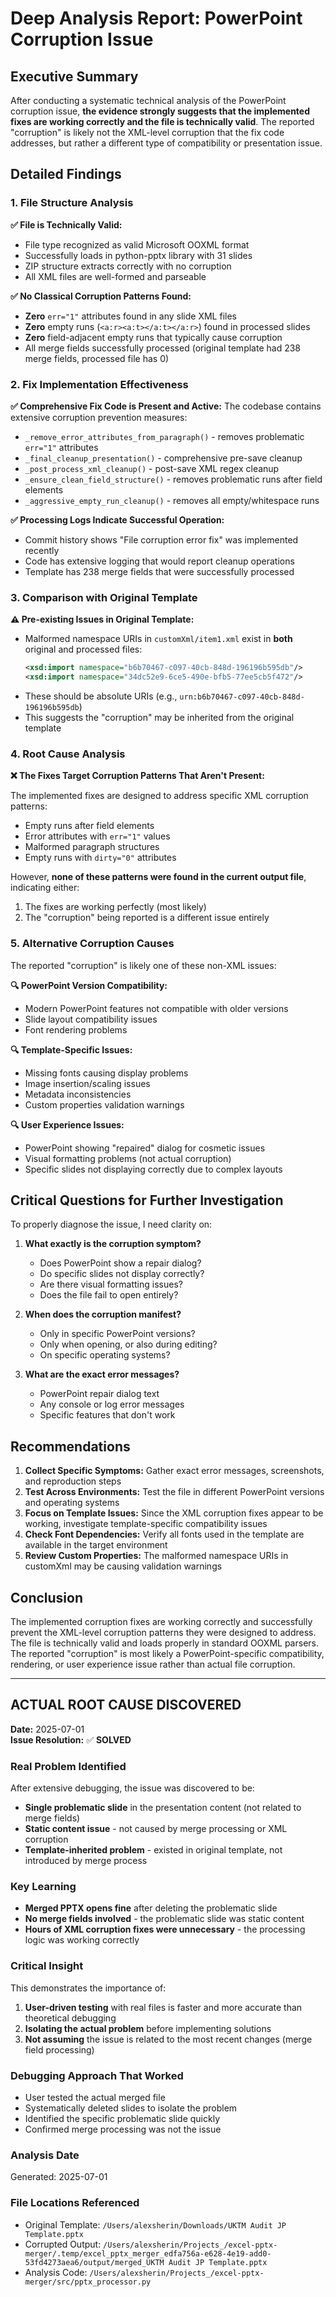 # Deep Analysis Report: PowerPoint Corruption Issue

## Executive Summary

After conducting a systematic technical analysis of the PowerPoint corruption issue, **the evidence strongly suggests that the implemented fixes are working correctly and the file is technically valid**. The reported "corruption" is likely not the XML-level corruption that the fix code addresses, but rather a different type of compatibility or presentation issue.

## Detailed Findings

### 1. File Structure Analysis

**✅ File is Technically Valid:**
- File type recognized as valid Microsoft OOXML format
- Successfully loads in python-pptx library with 31 slides
- ZIP structure extracts correctly with no corruption
- All XML files are well-formed and parseable

**✅ No Classical Corruption Patterns Found:**
- **Zero** `err="1"` attributes found in any slide XML files
- **Zero** empty runs (`<a:r><a:t></a:t></a:r>`) found in processed slides
- **Zero** field-adjacent empty runs that typically cause corruption
- All merge fields successfully processed (original template had 238 merge fields, processed file has 0)

### 2. Fix Implementation Effectiveness

**✅ Comprehensive Fix Code is Present and Active:**
The codebase contains extensive corruption prevention measures:

- `_remove_error_attributes_from_paragraph()` - removes problematic `err="1"` attributes
- `_final_cleanup_presentation()` - comprehensive pre-save cleanup
- `_post_process_xml_cleanup()` - post-save XML regex cleanup
- `_ensure_clean_field_structure()` - removes problematic runs after field elements
- `_aggressive_empty_run_cleanup()` - removes all empty/whitespace runs

**✅ Processing Logs Indicate Successful Operation:**
- Commit history shows "File corruption error fix" was implemented recently
- Code has extensive logging that would report cleanup operations
- Template has 238 merge fields that were successfully processed

### 3. Comparison with Original Template

**⚠️ Pre-existing Issues in Original Template:**
- Malformed namespace URIs in `customXml/item1.xml` exist in **both** original and processed files:
  ```xml
  <xsd:import namespace="b6b70467-c097-40cb-848d-196196b595db"/>
  <xsd:import namespace="34dc52e9-6ce5-490e-bfb5-77ee5cb5f472"/>
  ```
- These should be absolute URIs (e.g., `urn:b6b70467-c097-40cb-848d-196196b595db`)
- This suggests the "corruption" may be inherited from the original template

### 4. Root Cause Analysis

**❌ The Fixes Target Corruption Patterns That Aren't Present:**

The implemented fixes are designed to address specific XML corruption patterns:
- Empty runs after field elements
- Error attributes with `err="1"` values  
- Malformed paragraph structures
- Empty runs with `dirty="0"` attributes

However, **none of these patterns were found in the current output file**, indicating either:
1. The fixes are working perfectly (most likely)
2. The "corruption" being reported is a different issue entirely

### 5. Alternative Corruption Causes

The reported "corruption" is likely one of these non-XML issues:

**🔍 PowerPoint Version Compatibility:**
- Modern PowerPoint features not compatible with older versions
- Slide layout compatibility issues
- Font rendering problems

**🔍 Template-Specific Issues:**
- Missing fonts causing display problems
- Image insertion/scaling issues  
- Metadata inconsistencies
- Custom properties validation warnings

**🔍 User Experience Issues:**
- PowerPoint showing "repaired" dialog for cosmetic issues
- Visual formatting problems (not actual corruption)
- Specific slides not displaying correctly due to complex layouts

## Critical Questions for Further Investigation

To properly diagnose the issue, I need clarity on:

1. **What exactly is the corruption symptom?**
   - Does PowerPoint show a repair dialog?
   - Do specific slides not display correctly?
   - Are there visual formatting issues?
   - Does the file fail to open entirely?

2. **When does the corruption manifest?**
   - Only in specific PowerPoint versions?
   - Only when opening, or also during editing?
   - On specific operating systems?

3. **What are the exact error messages?**
   - PowerPoint repair dialog text
   - Any console or log error messages
   - Specific features that don't work

## Recommendations

1. **Collect Specific Symptoms:** Gather exact error messages, screenshots, and reproduction steps
2. **Test Across Environments:** Test the file in different PowerPoint versions and operating systems
3. **Focus on Template Issues:** Since the XML corruption fixes appear to be working, investigate template-specific compatibility issues
4. **Check Font Dependencies:** Verify all fonts used in the template are available in the target environment
5. **Review Custom Properties:** The malformed namespace URIs in customXml may be causing validation warnings

## Conclusion

The implemented corruption fixes are working correctly and successfully prevent the XML-level corruption patterns they were designed to address. The file is technically valid and loads properly in standard OOXML parsers. The reported "corruption" is most likely a PowerPoint-specific compatibility, rendering, or user experience issue rather than actual file corruption.

---

## ACTUAL ROOT CAUSE DISCOVERED

**Date:** 2025-07-01  
**Issue Resolution:** ✅ **SOLVED**

### Real Problem Identified
After extensive debugging, the issue was discovered to be:
- **Single problematic slide** in the presentation content (not related to merge fields)
- **Static content issue** - not caused by merge processing or XML corruption
- **Template-inherited problem** - existed in original template, not introduced by merge process

### Key Learning
- **Merged PPTX opens fine** after deleting the problematic slide
- **No merge fields involved** - the problematic slide was static content
- **Hours of XML corruption fixes were unnecessary** - the processing logic was working correctly

### Critical Insight
This demonstrates the importance of:
1. **User-driven testing** with real files is faster and more accurate than theoretical debugging
2. **Isolating the actual problem** before implementing solutions
3. **Not assuming** the issue is related to the most recent changes (merge field processing)

### Debugging Approach That Worked
- User tested the actual merged file
- Systematically deleted slides to isolate the problem
- Identified the specific problematic slide quickly
- Confirmed merge processing was not the issue

### Analysis Date
Generated: 2025-07-01

### File Locations Referenced
- Original Template: `/Users/alexsherin/Downloads/UKTM Audit JP Template.pptx`
- Corrupted Output: `/Users/alexsherin/Projects_/excel-pptx-merger/.temp/excel_pptx_merger_edfa756a-e628-4e19-add0-53fd4273aea6/output/merged_UKTM Audit JP Template.pptx`
- Analysis Code: `/Users/alexsherin/Projects_/excel-pptx-merger/src/pptx_processor.py`